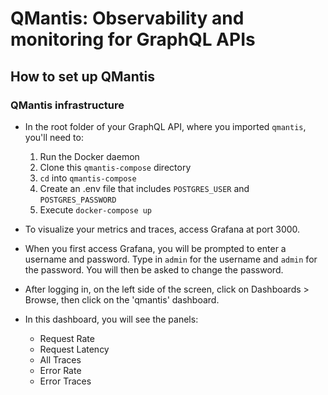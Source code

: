 # QMantis: Observability and monitoring for GraphQL APIs

## How to set up QMantis

### QMantis infrastructure
* In the root folder of your GraphQL API, where you imported `qmantis`, you'll need to:
  1. Run the Docker daemon
  2. Clone this `qmantis-compose` directory
  3. `cd` into `qmantis-compose` 
  4. Create an .env file that includes `POSTGRES_USER` and `POSTGRES_PASSWORD`
  5. Execute `docker-compose up`

* To visualize your metrics and traces, access Grafana at port 3000.
* When you first access Grafana, you will be prompted to enter a username and password. Type in `admin` for the username and `admin` for the password. You will then be asked to change the password.
* After logging in, on the left side of the screen, click on Dashboards > Browse, then click on the 'qmantis' dashboard.
* In this dashboard, you will see the panels:
  * Request Rate
  * Request Latency
  * All Traces
  * Error Rate
  * Error Traces
